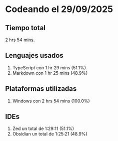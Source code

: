 # Codeando el 29/09/2025

## Tiempo total
2 hrs 54 mins.

## Lenguajes usados
1. TypeScript con 1 hr 29 mins (51.1%)
1. Markdown con 1 hr 25 mins (48.9%)

## Plataformas utilizadas
1. Windows con 2 hrs 54 mins (100.0%)

## IDEs
1. Zed un total de 1:29:11 (51.1%)
1. Obsidian un total de 1:25:21 (48.9%)
